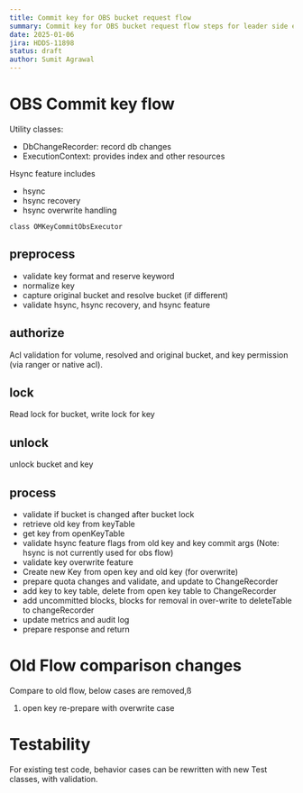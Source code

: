 ```yaml
---
title: Commit key for OBS bucket request flow
summary: Commit key for OBS bucket request flow steps for leader side execution
date: 2025-01-06
jira: HDDS-11898
status: draft
author: Sumit Agrawal 
---
```

<!--
  Licensed under the Apache License, Version 2.0 (the "License");
  you may not use this file except in compliance with the License.
  You may obtain a copy of the License at

   http://www.apache.org/licenses/LICENSE-2.0

  Unless required by applicable law or agreed to in writing, software
  distributed under the License is distributed on an "AS IS" BASIS,
  WITHOUT WARRANTIES OR CONDITIONS OF ANY KIND, either express or implied.
  See the License for the specific language governing permissions and
  limitations under the License. See accompanying LICENSE file.
-->
# OBS Commit key flow

Utility classes:
- DbChangeRecorder: record db changes
- ExecutionContext: provides index and other resources

Hsync feature includes
- hsync
- hsync recovery
- hsync overwrite handling


`class OMKeyCommitObsExecutor`


## preprocess

- validate key format and reserve keyword
- normalize key
- capture original bucket and resolve bucket (if different)
- validate hsync, hsync recovery, and hsync feature


## authorize

Acl validation for volume, resolved and original bucket, and key permission (via ranger or native acl).

## lock
Read lock for bucket, write lock for key

## unlock
unlock bucket and key

## process

- validate if bucket is changed after bucket lock
- retrieve old key from keyTable
- get key from openKeyTable
- validate hsync feature flags from old key and key commit args (Note: hsync is not currently used for obs flow)
- validate key overwrite feature
- Create new Key from open key and old key (for overwrite)
- prepare quota changes and validate, and update to ChangeRecorder
- add key to key table, delete from open key table to ChangeRecorder
- add uncommitted blocks, blocks for removal in over-write to deleteTable to changeRecorder
- update metrics and audit log
- prepare response and return

# Old Flow comparison changes
Compare to old flow, below cases are removed,ß
1. open key re-prepare with overwrite case

# Testability

For existing test code, behavior cases can be rewritten with new Test classes, with validation.
